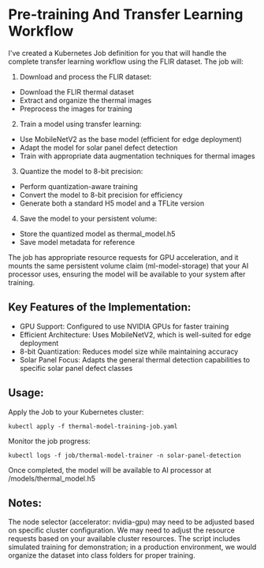 # Pre-training And Transfer Learning Workflow

I've created a Kubernetes Job definition for you that will handle the complete transfer learning workflow using the FLIR dataset. The job will:

1. Download and process the FLIR dataset:

- Download the FLIR thermal dataset
- Extract and organize the thermal images
- Preprocess the images for training


2. Train a model using transfer learning:

- Use MobileNetV2 as the base model (efficient for edge deployment)
- Adapt the model for solar panel defect detection
- Train with appropriate data augmentation techniques for thermal images


3. Quantize the model to 8-bit precision:

- Perform quantization-aware training
- Convert the model to 8-bit precision for efficiency
- Generate both a standard H5 model and a TFLite version


4. Save the model to your persistent volume:

- Store the quantized model as thermal_model.h5
- Save model metadata for reference



The job has appropriate resource requests for GPU acceleration, and it mounts the same persistent volume claim (ml-model-storage) that your AI processor uses, ensuring the model will be available to your system after training.

## Key Features of the Implementation:

- GPU Support: Configured to use NVIDIA GPUs for faster training
- Efficient Architecture: Uses MobileNetV2, which is well-suited for edge deployment
- 8-bit Quantization: Reduces model size while maintaining accuracy
- Solar Panel Focus: Adapts the general thermal detection capabilities to specific solar panel defect classes

## Usage:

Apply the Job to your Kubernetes cluster:
```
kubectl apply -f thermal-model-training-job.yaml
```

Monitor the job progress:
```
kubectl logs -f job/thermal-model-trainer -n solar-panel-detection
```

Once completed, the model will be available to AI processor at /models/thermal_model.h5

## Notes:

The node selector (accelerator: nvidia-gpu) may need to be adjusted based on specific cluster configuration.
We may need to adjust the resource requests based on your available cluster resources.
The script includes simulated training for demonstration; in a production environment, we would organize the dataset into class folders for proper training.
